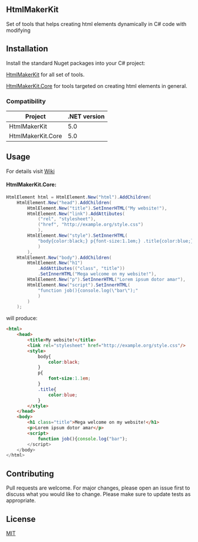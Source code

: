 ## HtmlMakerKit

Set of tools that helps creating html elements dynamically in C# code with modifying

## Installation  

Install the standard Nuget packages into your C# project:

[HtmlMakerKit]() for all set of tools.

[HtmlMakerKit.Core]() for tools targeted on creating html elements in general.

### Compatibility

| Project | .NET version |
|--|--|
| HtmlMakerKit | 5.0 |
| HtmlMakerKit.Core | 5.0 |


## Usage

For details visit [Wiki](https://github.com/BartoszKopec/HtmlMakerKit/wiki/Gettings-started)

#### HtmlMakerKit.Core:
```c#
HtmlElement html = HtmlElement.New("html").AddChildren(
	HtmlElement.New("head").AddChildren(
		HtmlElement.New("title").SetInnerHTML("My website!"),
		HtmlElement.New("link").AddAttibutes(
			("rel", "stylesheet"),
			("href", "http://example.org/style.css")
			),
		HtmlElement.New("style").SetInnerHTML(
			"body{color:black;} p{font-size:1.1em;} .title{color:blue;}"
			)
		),
	HtmlElement.New("body").AddChildren(
		HtmlElement.New("h1")
			.AddAttibutes(("class", "title"))
			.SetInnerHTML("Mega welcome on my website!"),
		HtmlElement.New("p").SetInnerHTML("Lorem ipsum dotor amar"),
		HtmlElement.New("script").SetInnerHTML(
			"function job(){console.log(\"bar\");"
			)
		)
	);
```
will produce:
```html
<html>
	<head>
		<title>My website!</title>
		<link rel="stylesheet" href="http://example.org/style.css"/>
		<style>
			body{
				color:black;
			} 
			p{
				font-size:1.1em;
			} 
			.title{
				color:blue;
			}			
		</style>
	</head>
	<body>
		<h1 class="title">Mega welcome on my website!</h1>
		<p>Lorem ipsum dotor amar</p>
		<script>
			function job(){console.log("bar");
		</script>
	</body>
</html>
```

## Contributing

Pull requests are welcome. For major changes, please open an issue first to discuss what you would like to change.
Please make sure to update tests as appropriate.

## License

[MIT](https://github.com/BartoszKopec/HtmlMakerKit/blob/main/LICENSE)